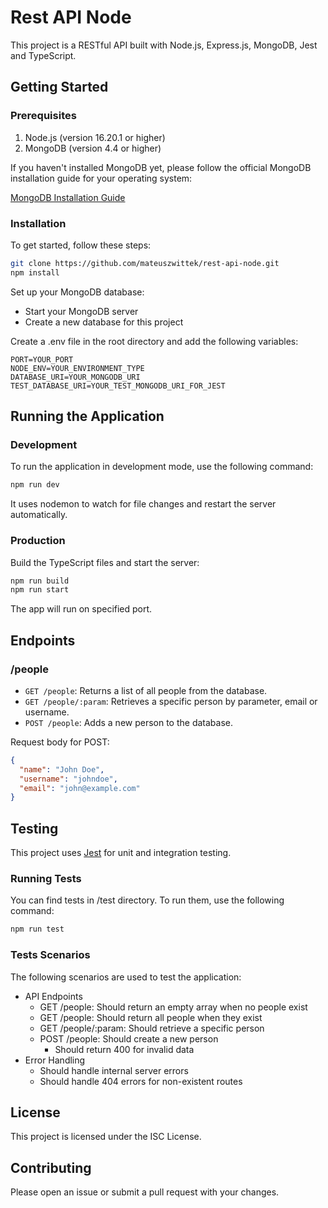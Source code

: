 # Rest API Node

This project is a RESTful API built with Node.js, Express.js, MongoDB, Jest and TypeScript.

## Getting Started

### Prerequisites

1. Node.js (version 16.20.1 or higher)
2. MongoDB (version 4.4 or higher)

If you haven't installed MongoDB yet, please follow the official MongoDB installation guide for your operating system:

[MongoDB Installation Guide](https://docs.mongodb.com/manual/installation/)

### Installation

To get started, follow these steps:

```bash
git clone https://github.com/mateuszwittek/rest-api-node.git
npm install
```

Set up your MongoDB database:

- Start your MongoDB server
- Create a new database for this project

Create a .env file in the root directory and add the following variables:

```text
PORT=YOUR_PORT
NODE_ENV=YOUR_ENVIRONMENT_TYPE
DATABASE_URI=YOUR_MONGODB_URI
TEST_DATABASE_URI=YOUR_TEST_MONGODB_URI_FOR_JEST
```

## Running the Application

### Development

To run the application in development mode, use the following command:

```bash
npm run dev
```

It uses nodemon to watch for file changes and restart the server automatically.

### Production

Build the TypeScript files and start the server:

```bash
npm run build
npm run start
```

The app will run on specified port.

## Endpoints

### /people

- `GET /people`: Returns a list of all people from the database.
- `GET /people/:param`: Retrieves a specific person by parameter, email or username.
- `POST /people`: Adds a new person to the database.

Request body for POST:

```json
{
  "name": "John Doe",
  "username": "johndoe",
  "email": "john@example.com"
}
```

## Testing

This project uses [Jest](https://jestjs.io/) for unit and integration testing.

### Running Tests

You can find tests in /test directory. To run them, use the following command:

```bash
npm run test
```

### Tests Scenarios

The following scenarios are used to test the application:

- API Endpoints
  - GET /people: Should return an empty array when no people exist
  - GET /people: Should return all people when they exist
  - GET /people/:param: Should retrieve a specific person
  - POST /people: Should create a new person
    - Should return 400 for invalid data
- Error Handling
  - Should handle internal server errors
  - Should handle 404 errors for non-existent routes

## License

This project is licensed under the ISC License.

## Contributing

Please open an issue or submit a pull request with your changes.
